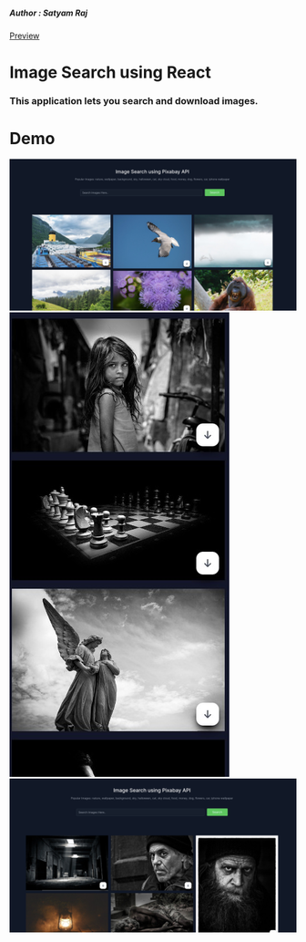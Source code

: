 ##### Author : Satyam Raj
<a href="https://pixabay-search-image.netlify.app/" target="_blank">Preview</a>
# Image Search using React
### This application lets you search and download images.
# Demo
![Demo](./public/preview1.png)
![Responsive](./public/preview3.jpg)
![](./public/preview2.png)

 

